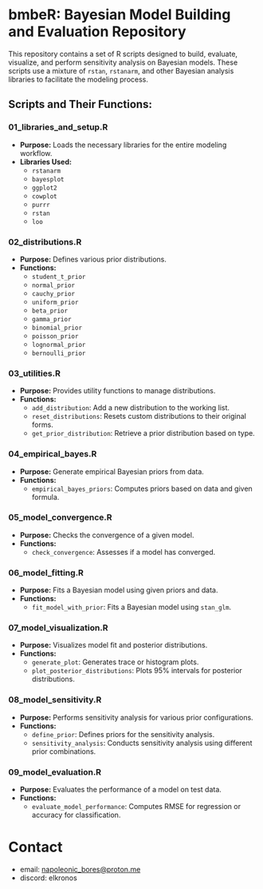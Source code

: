 # bmbeR: Bayesian Model Building and Evaluation Repository

This repository contains a set of R scripts designed to build, evaluate, visualize, and perform sensitivity analysis on Bayesian models. These scripts use a mixture of `rstan`, `rstanarm`, and other Bayesian analysis libraries to facilitate the modeling process.

## Scripts and Their Functions:

### 01_libraries_and_setup.R
- **Purpose:** Loads the necessary libraries for the entire modeling workflow.
- **Libraries Used:**
  - `rstanarm`
  - `bayesplot`
  - `ggplot2`
  - `cowplot`
  - `purrr`
  - `rstan`
  - `loo`

### 02_distributions.R
- **Purpose:** Defines various prior distributions.
- **Functions:**
  - `student_t_prior`
  - `normal_prior`
  - `cauchy_prior`
  - `uniform_prior`
  - `beta_prior`
  - `gamma_prior`
  - `binomial_prior`
  - `poisson_prior`
  - `lognormal_prior`
  - `bernoulli_prior`

### 03_utilities.R
- **Purpose:** Provides utility functions to manage distributions.
- **Functions:**
  - `add_distribution`: Add a new distribution to the working list.
  - `reset_distributions`: Resets custom distributions to their original forms.
  - `get_prior_distribution`: Retrieve a prior distribution based on type.

### 04_empirical_bayes.R
- **Purpose:** Generate empirical Bayesian priors from data.
- **Functions:**
  - `empirical_bayes_priors`: Computes priors based on data and given formula.

### 05_model_convergence.R
- **Purpose:** Checks the convergence of a given model.
- **Functions:**
  - `check_convergence`: Assesses if a model has converged.

### 06_model_fitting.R
- **Purpose:** Fits a Bayesian model using given priors and data.
- **Functions:**
  - `fit_model_with_prior`: Fits a Bayesian model using `stan_glm`.

### 07_model_visualization.R
- **Purpose:** Visualizes model fit and posterior distributions.
- **Functions:**
  - `generate_plot`: Generates trace or histogram plots.
  - `plot_posterior_distributions`: Plots 95% intervals for posterior distributions.

### 08_model_sensitivity.R
- **Purpose:** Performs sensitivity analysis for various prior configurations.
- **Functions:**
  - `define_prior`: Defines priors for the sensitivity analysis.
  - `sensitivity_analysis`: Conducts sensitivity analysis using different prior combinations.

### 09_model_evaluation.R
- **Purpose:** Evaluates the performance of a model on test data.
- **Functions:**
  - `evaluate_model_performance`: Computes RMSE for regression or accuracy for classification.

# Contact
- email: napoleonic_bores@proton.me
- discord: elkronos
